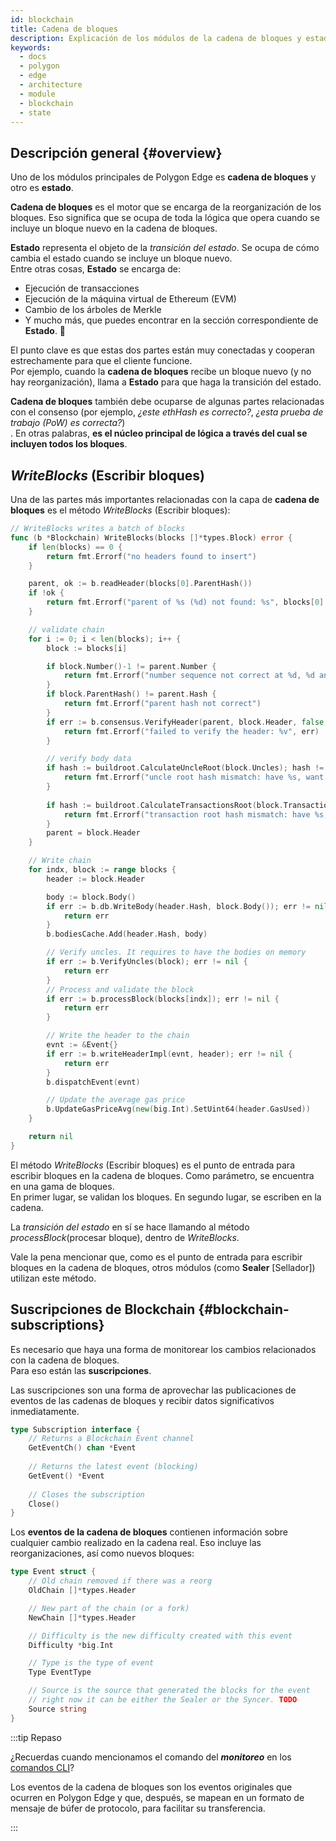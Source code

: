 ```yaml
---
id: blockchain
title: Cadena de bloques
description: Explicación de los módulos de la cadena de bloques y estado de Polygon Edge
keywords:
  - docs
  - polygon
  - edge
  - architecture
  - module
  - blockchain
  - state
---
```


## Descripción general {#overview}

Uno de los módulos principales de Polygon Edge es **cadena de bloques** y otro es **estado**. <br />

**Cadena de bloques** es el motor que se encarga de la reorganización de los bloques. Eso significa que se ocupa de toda la lógica que opera cuando se incluye un bloque nuevo en la cadena de bloques.

**Estado** representa el objeto de la *transición del estado*. Se ocupa de cómo cambia el estado cuando se incluye un bloque nuevo. <br />Entre otras cosas, **Estado** se encarga de:
* Ejecución de transacciones
* Ejecución de la máquina virtual de Ethereum (EVM)
* Cambio de los árboles de Merkle
* Y mucho más, que puedes encontrar en la sección correspondiente de **Estado**. 🙂

El punto clave es que estas dos partes están muy conectadas y cooperan estrechamente para que el cliente funcione. <br />Por ejemplo, cuando la **cadena de bloques** recibe un bloque nuevo (y no hay reorganización), llama a **Estado** para que haga la transición del estado.

**Cadena de bloques** también debe ocuparse de algunas partes relacionadas con el consenso (por ejemplo, *¿este ethHash es correcto?*, *¿esta prueba de trabajo (PoW) es correcta?*)<br />. En otras palabras, **es el núcleo principal de lógica a través del cual se incluyen todos los bloques**.

## *WriteBlocks* (Escribir bloques)

Una de las partes más importantes relacionadas con la capa de **cadena de bloques** es el método *WriteBlocks* (Escribir bloques):

````go title="blockchain/blockchain.go"
// WriteBlocks writes a batch of blocks
func (b *Blockchain) WriteBlocks(blocks []*types.Block) error {
	if len(blocks) == 0 {
		return fmt.Errorf("no headers found to insert")
	}

	parent, ok := b.readHeader(blocks[0].ParentHash())
	if !ok {
		return fmt.Errorf("parent of %s (%d) not found: %s", blocks[0].Hash().String(), blocks[0].Number(), blocks[0].ParentHash())
	}

	// validate chain
	for i := 0; i < len(blocks); i++ {
		block := blocks[i]

		if block.Number()-1 != parent.Number {
			return fmt.Errorf("number sequence not correct at %d, %d and %d", i, block.Number(), parent.Number)
		}
		if block.ParentHash() != parent.Hash {
			return fmt.Errorf("parent hash not correct")
		}
		if err := b.consensus.VerifyHeader(parent, block.Header, false, true); err != nil {
			return fmt.Errorf("failed to verify the header: %v", err)
		}

		// verify body data
		if hash := buildroot.CalculateUncleRoot(block.Uncles); hash != block.Header.Sha3Uncles {
			return fmt.Errorf("uncle root hash mismatch: have %s, want %s", hash, block.Header.Sha3Uncles)
		}
		
		if hash := buildroot.CalculateTransactionsRoot(block.Transactions); hash != block.Header.TxRoot {
			return fmt.Errorf("transaction root hash mismatch: have %s, want %s", hash, block.Header.TxRoot)
		}
		parent = block.Header
	}

	// Write chain
	for indx, block := range blocks {
		header := block.Header

		body := block.Body()
		if err := b.db.WriteBody(header.Hash, block.Body()); err != nil {
			return err
		}
		b.bodiesCache.Add(header.Hash, body)

		// Verify uncles. It requires to have the bodies on memory
		if err := b.VerifyUncles(block); err != nil {
			return err
		}
		// Process and validate the block
		if err := b.processBlock(blocks[indx]); err != nil {
			return err
		}

		// Write the header to the chain
		evnt := &Event{}
		if err := b.writeHeaderImpl(evnt, header); err != nil {
			return err
		}
		b.dispatchEvent(evnt)

		// Update the average gas price
		b.UpdateGasPriceAvg(new(big.Int).SetUint64(header.GasUsed))
	}

	return nil
}
````
El método *WriteBlocks* (Escribir bloques) es el punto de entrada para escribir bloques en la cadena de bloques. Como parámetro, se encuentra en una gama de bloques.<br />
En primer lugar, se validan los bloques. En segundo lugar, se escriben en la cadena.

La *transición del estado* en sí se hace llamando al método *processBlock*(procesar bloque), dentro de *WriteBlocks*.

Vale la pena mencionar que, como es el punto de entrada para escribir bloques en la cadena de bloques, otros módulos (como **Sealer** [Sellador]) utilizan este método.

## Suscripciones de Blockchain {#blockchain-subscriptions}

Es necesario que haya una forma de monitorear los cambios relacionados con la cadena de bloques. <br />
Para eso están las **suscripciones**.

Las suscripciones son una forma de aprovechar las publicaciones de eventos de las cadenas de bloques y recibir datos significativos inmediatamente.

````go title="blockchain/subscription.go"
type Subscription interface {
    // Returns a Blockchain Event channel
	GetEventCh() chan *Event
	
	// Returns the latest event (blocking)
	GetEvent() *Event
	
	// Closes the subscription
	Close()
}
````

Los **eventos de la cadena de bloques** contienen información sobre cualquier cambio realizado en la cadena real. Eso incluye las reorganizaciones, así como nuevos bloques:

````go title="blockchain/subscription.go"
type Event struct {
	// Old chain removed if there was a reorg
	OldChain []*types.Header

	// New part of the chain (or a fork)
	NewChain []*types.Header

	// Difficulty is the new difficulty created with this event
	Difficulty *big.Int

	// Type is the type of event
	Type EventType

	// Source is the source that generated the blocks for the event
	// right now it can be either the Sealer or the Syncer. TODO
	Source string
}
````

:::tip Repaso

¿Recuerdas cuando mencionamos el comando del ***monitoreo*** en los [comandos CLI](/docs/edge/get-started/cli-commands)?

Los eventos de la cadena de bloques son los eventos originales que ocurren en Polygon Edge y que, después, se mapean en un formato de mensaje de búfer de protocolo, para facilitar su transferencia.

:::